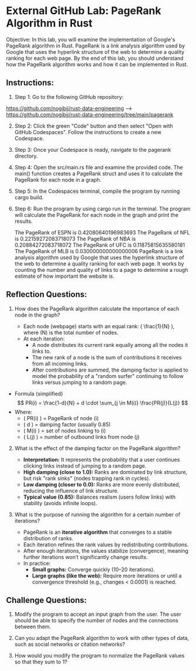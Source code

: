 # External GitHub Lab: PageRank Algorithm in Rust

Objective: In this lab, you will examine the implementation of Google's PageRank algorithm in Rust. PageRank is a link analysis algorithm used by Google that uses the hyperlink structure of the web to determine a quality ranking for each web page. By the end of this lab, you should understand how the PageRank algorithm works and how it can be implemented in Rust.

## Instructions:

1. Step 1: Go to the following GitHub repository: 

https://github.com/nogibjj/rust-data-engineering
--> https://github.com/nogibjj/rust-data-engineering/tree/main/pagerank

2. Step 2: Click the green "Code" button and then select "Open with GitHub Codespaces". Follow the instructions to create a new Codespace.

3. Step 3: Once your Codespace is ready, navigate to the pagerank directory.

4. Step 4: Open the src/main.rs file and examine the provided code. The main() function creates a PageRank struct and uses it to calculate the PageRank for each node in a graph.

5. Step 5: In the Codespaces terminal, compile the program by running cargo build.

6. Step 6: Run the program by using cargo run in the terminal. The program will calculate the PageRank for each node in the graph and print the results.

    The PageRank of ESPN is 0.42080640196983693
    The PageRank of NFL is 0.22159272083718073
    The PageRank of NBA is 0.20884272083718072
    The PageRank of UFC is 0.11875815635580181
    The PageRank of MLB is 0.030000000000000006
    PageRank is a link analysis algorithm used by Google that uses the hyperlink
    structure of the web to determine a quality ranking for each web page. It
    works by counting the number and quality of links to a page to determine a
    rough estimate of how important the website is.

## Reflection Questions:

1. How does the PageRank algorithm calculate the importance of each node in the graph?

    - Each node (webpage) starts with an equal rank: \( \frac{1}{N} \), where \(N\) is the total number of nodes.  
    - At each iteration:
        - A node distributes its current rank equally among all the nodes it links to.  
        - The new rank of a node is the sum of contributions it receives from all incoming links.  
        - After contributions are summed, the damping factor is applied to model the probability of a "random surfer" continuing to follow links versus jumping to a random page.  

* Formula (simplified)
$$
PR(i) = \frac{1-d}{N} + d \cdot \sum_{j \in M(i)} \frac{PR(j)}{L(j)}
$$
* Where:
    - \( PR(i) \) = PageRank of node \(i\)  
    - \( d \) = damping factor (usually 0.85)  
    - \( M(i) \) = set of nodes linking to \(i\)  
    - \( L(j) \) = number of outbound links from node \(j\)  

2. What is the effect of the damping factor on the PageRank algorithm?
    - **Interpretation:** It represents the probability that a user continues clicking links instead of jumping to a random page.
    - **High damping (close to 1.0):** Ranks are dominated by link structure, but risk "rank sinks" (nodes trapping rank in cycles).
    - **Low damping (closer to 0.0):** Ranks are more evenly distributed, reducing the influence of link structure.
    - **Typical value (0.85):** Balances realism (users follow links) with stability (avoids infinite loops).

3. What is the purpose of running the algorithm for a certain number of iterations?

    - PageRank is an **iterative algorithm** that converges to a stable distribution of ranks.
    - Each iteration refines the rank values by redistributing contributions.
    - After enough iterations, the values stabilize (convergence), meaning further iterations won’t significantly change results.
    - In practice:
        - **Small graphs:** Converge quickly (10–20 iterations).
        - **Large graphs (like the web):** Require more iterations or until a convergence threshold (e.g., changes < 0.0001) is reached.

## Challenge Questions:

1. Modify the program to accept an input graph from the user. The user should be able to specify the number of nodes and the connections between them.

2. Can you adapt the PageRank algorithm to work with other types of data, such as social networks or citation networks?

3. How would you modify the program to normalize the PageRank values so that they sum to 1?
